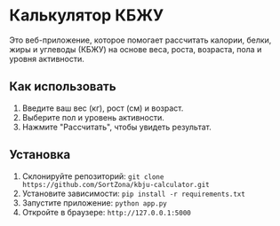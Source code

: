 # Калькулятор КБЖУ

Это веб-приложение, которое помогает рассчитать калории, белки, жиры и углеводы (КБЖУ) на основе веса, роста, возраста, пола и уровня активности.

## Как использовать
1. Введите ваш вес (кг), рост (см) и возраст.
2. Выберите пол и уровень активности.
3. Нажмите "Рассчитать", чтобы увидеть результат.

## Установка
1. Склонируйте репозиторий: `git clone https://github.com/SortZona/kbju-calculator.git`
2. Установите зависимости: `pip install -r requirements.txt`
3. Запустите приложение: `python app.py`
4. Откройте в браузере: `http://127.0.0.1:5000`